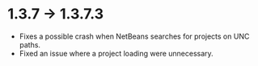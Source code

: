 # 1.3.7 -> 1.3.7.3

- Fixes a possible crash when NetBeans searches for projects on UNC paths.
- Fixed an issue where a project loading were unnecessary.
